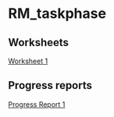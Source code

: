 # RM_taskphase
## Worksheets
[Worksheet 1](https://github.com/dhruthikumar/RM_taskphase/tree/main/Worksheet)
## Progress reports
[Progress Report 1](https://github.com/dhruthikumar/RM_taskphase/tree/main/Progress_Reports)


